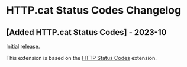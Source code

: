 # HTTP.cat Status Codes Changelog

## [Added HTTP.cat Status Codes] - 2023-10

Initial release.

This extension is based on the [HTTP Status Codes](https://www.raycast.com/Alex_/http-status-codes) extension.
